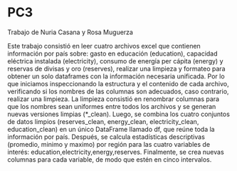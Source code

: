 # PC3
Trabajo de Nuria Casana y Rosa Muguerza

Este trabajo consistió en leer cuatro archivos excel que contienen información por país sobre: gasto en educación (education), capacidad eléctrica instalada (electricity), consumo de energía per cápita (energy) y reservas de divisas y oro (reserves), realizar una limpieza y formateo para obtener un solo dataframes con la información necesaria unificada. 
Por lo que iniciamos inspeccionando la estructura y el contenido de cada archivo, verificando si los nombres de las columnas son adecuados, caso contrario, realizar una limpieza. La limpieza consistió en renombrar columnas para que los nombres sean uniformes entre todos los archivos y se generan nuevas versiones limpias (*_clean). Luego, se combina los cuatro conjuntos de datos limpios (reserves_clean, energy_clean, electricity_clean, education_clean) en un único DataFrame llamado df, que reúne toda la información por país. Después, se calcula estadísticas descriptivas (promedio, minimo y maximo) por región para las cuatro variables de interés: education,electricity,energy,reserves. Finalmente, se crea nuevas columnas para cada variable, de modo que estén en cinco intervalos. 
